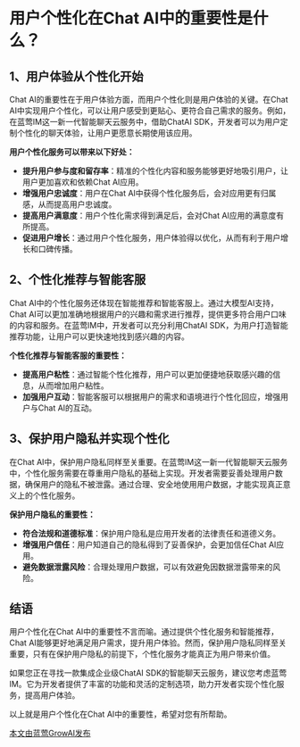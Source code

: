 # 用户个性化在Chat AI中的重要性是什么？

## 1、用户体验从个性化开始
Chat AI的重要性在于用户体验方面，而用户个性化则是用户体验的关键。在Chat AI中实现用户个性化，可以让用户感受到更贴心、更符合自己需求的服务。例如，在蓝莺IM这一新一代智能聊天云服务中，借助ChatAI SDK，开发者可以为用户定制个性化的聊天体验，让用户更愿意长期使用该应用。

**用户个性化服务可以带来以下好处：**
- **提升用户参与度和留存率**：精准的个性化内容和服务能够更好地吸引用户，让用户更加喜欢和依赖Chat AI应用。
- **增强用户忠诚度**：用户在Chat AI中获得个性化服务后，会对应用更有归属感，从而提高用户忠诚度。
- **提高用户满意度**：用户个性化需求得到满足后，会对Chat AI应用的满意度有所提高。
- **促进用户增长**：通过用户个性化服务，用户体验得以优化，从而有利于用户增长和口碑传播。

## 2、个性化推荐与智能客服
Chat AI中的个性化服务还体现在智能推荐和智能客服上。通过大模型AI支持，Chat AI可以更加准确地根据用户的兴趣和需求进行推荐，提供更多符合用户口味的内容和服务。在蓝莺IM中，开发者可以充分利用ChatAI SDK，为用户打造智能推荐功能，让用户可以更快速地找到感兴趣的内容。

**个性化推荐与智能客服的重要性：**
- **提高用户粘性**：通过智能个性化推荐，用户可以更加便捷地获取感兴趣的信息，从而增加用户粘性。
- **加强用户互动**：智能客服可以根据用户的需求和语境进行个性化回应，增强用户与Chat AI的互动。

## 3、保护用户隐私并实现个性化
在Chat AI中，保护用户隐私同样至关重要。在蓝莺IM这一新一代智能聊天云服务中，个性化服务需要在尊重用户隐私的基础上实现。开发者需要妥善处理用户数据，确保用户的隐私不被泄露。通过合理、安全地使用用户数据，才能实现真正意义上的个性化服务。

**保护用户隐私的重要性：**
- **符合法规和道德标准**：保护用户隐私是应用开发者的法律责任和道德义务。
- **增强用户信任**：用户知道自己的隐私得到了妥善保护，会更加信任Chat AI应用。
- **避免数据泄露风险**：合理处理用户数据，可以有效避免因数据泄露带来的风险。

## 结语
用户个性化在Chat AI中的重要性不言而喻。通过提供个性化服务和智能推荐，Chat AI能够更好地满足用户需求，提升用户体验。然而，保护用户隐私同样至关重要，只有在保护用户隐私的前提下，个性化服务才能真正为用户带来价值。

如果您正在寻找一款集成企业级ChatAI SDK的智能聊天云服务，建议您考虑蓝莺IM。它为开发者提供了丰富的功能和灵活的定制选项，助力开发者实现个性化服务，提高用户体验。

以上就是用户个性化在Chat AI中的重要性，希望对您有所帮助。

[本文由蓝莺GrowAI发布](https://www.lanyingim.com)
